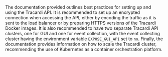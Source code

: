 The documentation provided outlines best practices for setting up and using the Tracardi API. It is recommended to set
up an encrypted connection when accessing the API, either by encoding the traffic as it is sent to the load balancer or
by preparing HTTPS versions of the Tracardi Docker images. It is also recommended to have two separate Tracardi API
clusters, one for GUI and one for event collection, with the event collecting cluster having the environment
variable `EXPOSE_GUI_API` set to `no`. Finally, the documentation provides information on how to scale the Tracardi
cluster, recommending the use of Kubernetes as a container orchestration platform.